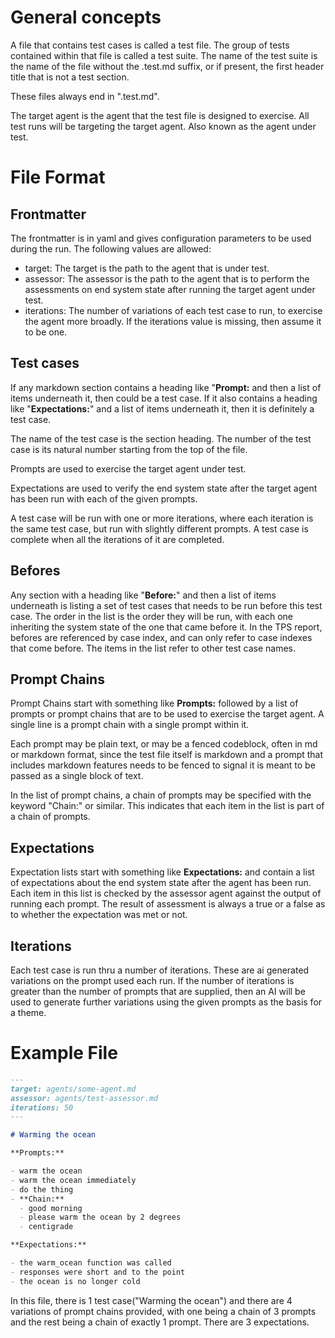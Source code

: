 # General concepts

A file that contains test cases is called a test file. The group of tests
contained within that file is called a test suite. The name of the test suite is
the name of the file without the .test.md suffix, or if present, the first
header title that is not a test section.

These files always end in ".test.md".

The target agent is the agent that the test file is designed to exercise. All
test runs will be targeting the target agent. Also known as the agent under
test.

# File Format

## Frontmatter

The frontmatter is in yaml and gives configuration parameters to be used during
the run. The following values are allowed:

- target: The target is the path to the agent that is under test.
- assessor: The assessor is the path to the agent that is to perform the
  assessments on end system state after running the target agent under test.
- iterations: The number of variations of each test case to run, to exercise the
  agent more broadly. If the iterations value is missing, then assume it to be
  one.

## Test cases

If any markdown section contains a heading like "**Prompt:** and then a list of
items underneath it, then could be a test case. If it also contains a heading
like "**Expectations:**" and a list of items underneath it, then it is
definitely a test case.

The name of the test case is the section heading. The number of the test case is
its natural number starting from the top of the file.

Prompts are used to exercise the target agent under test.

Expectations are used to verify the end system state after the target agent has
been run with each of the given prompts.

A test case will be run with one or more iterations, where each iteration is the
same test case, but run with slightly different prompts. A test case is complete
when all the iterations of it are completed.

## Befores

Any section with a heading like "**Before:**" and then a list of items
underneath is listing a set of test cases that needs to be run before this test
case. The order in the list is the order they will be run, with each one
inheriting the system state of the one that came before it. In the TPS report,
befores are referenced by case index, and can only refer to case indexes that
come before. The items in the list refer to other test case names.

## Prompt Chains

Prompt Chains start with something like **Prompts:** followed by a list of
prompts or prompt chains that are to be used to exercise the target agent. A
single line is a prompt chain with a single prompt within it.

Each prompt may be plain text, or may be a fenced codeblock, often in md or
markdown format, since the test file itself is markdown and a prompt that
includes markdown features needs to be fenced to signal it is meant to be passed
as a single block of text.

In the list of prompt chains, a chain of prompts may be specified with the
keyword "Chain:" or similar. This indicates that each item in the list is part
of a chain of prompts.

## Expectations

Expectation lists start with something like **Expectations:** and contain a list
of expectations about the end system state after the agent has been run. Each
item in this list is checked by the assessor agent against the output of running
each prompt. The result of assessment is always a true or a false as to whether
the expectation was met or not.

## Iterations

Each test case is run thru a number of iterations. These are ai generated
variations on the prompt used each run. If the number of iterations is greater
than the number of prompts that are supplied, then an AI will be used to
generate further variations using the given prompts as the basis for a theme.

# Example File

```md
---
target: agents/some-agent.md
assessor: agents/test-assessor.md
iterations: 50
---

# Warming the ocean

**Prompts:**

- warm the ocean
- warm the ocean immediately
- do the thing
- **Chain:**
  - good morning
  - please warm the ocean by 2 degrees
  - centigrade

**Expectations:**

- the warm_ocean function was called
- responses were short and to the point
- the ocean is no longer cold
```

In this file, there is 1 test case("Warming the ocean") and there are 4
variations of prompt chains provided, with one being a chain of 3 prompts and
the rest being a chain of exactly 1 prompt. There are 3 expectations.
